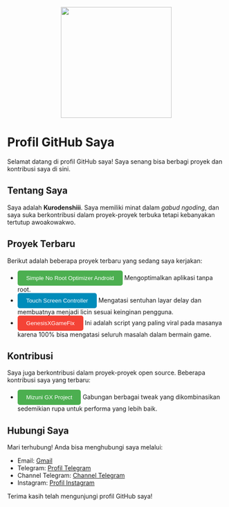 
<p align="center">
  <img width="256" height="256" src="https://i.pinimg.com/originals/6a/c8/d0/6ac8d0b73727224f00fd288d97a95601.jpg">
</p>

# Profil GitHub Saya

Selamat datang di profil GitHub saya! Saya senang bisa berbagi proyek dan kontribusi saya di sini.

## Tentang Saya

Saya adalah <b>Kurodenshiii</b>. Saya memiliki minat dalam <i>gabud ngoding</i>, dan saya suka berkontribusi dalam proyek-proyek terbuka tetapi kebanyakan tertutup awoakowakwo.

## Proyek Terbaru

Berikut adalah beberapa proyek terbaru yang sedang saya kerjakan:

- <a href="https://t.me/KurodenshiiiCh/199"><button style="background-color: #4CAF50; color: white; border: none; padding: 10px 20px; border-radius: 5px; cursor: pointer;">Simple No Root Optimizer Android</button></a> Mengoptimalkan aplikasi tanpa root.
- <a href="https://t.me/KurodenshiiiCh/214"><button style="background-color: #008CBA; color: white; border: none; padding: 10px 20px; border-radius: 5px; cursor: pointer;">Touch Screen Controller</button></a> Mengatasi sentuhan layar delay dan membuatnya menjadi licin sesuai keinginan pengguna.
- <a href="https://t.me/KurodenshiiiCh/108"><button style="background-color: #f44336; color: white; border: none; padding: 10px 20px; border-radius: 5px; cursor: pointer;">GenesisXGameFix</button></a> Ini adalah script yang paling viral pada masanya karena 100% bisa mengatasi seluruh masalah dalam bermain game.

## Kontribusi

Saya juga berkontribusi dalam proyek-proyek open source. Beberapa kontribusi saya yang terbaru:

- <a href="https://t.me/KurodenshiiiCh/152"><button style="background-color: #4CAF50; color: white; border: none; padding: 10px 20px; border-radius: 5px; cursor: pointer;">Mizuni GX Project</button></a> Gabungan berbagai tweak yang dikombinasikan sedemikian rupa untuk performa yang lebih baik.

## Hubungi Saya

Mari terhubung! Anda bisa menghubungi saya melalui:

- Email: <a href="mailto:znxthunder@email.com">Gmail</a>
- Telegram: <a href="t.me/Kurodenshiii">Profil Telegram</a>
- Channel Telegram: <a href="t.me/KurodenshiiiCh">Channel Telegram</a>
- Instagram: <a href="instagram.com/kurodenshiii">Profil Instagram</a>

Terima kasih telah mengunjungi profil GitHub saya!
